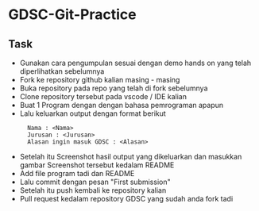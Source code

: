 # GDSC-Git-Practice
##  Task

<ul>
  <li> Gunakan cara pengumpulan sesuai dengan demo hands on yang telah diperlihatkan sebelumnya </li>
  <li> Fork ke repository github kalian masing - masing </li>
  <li> Buka repository pada repo yang telah di fork sebelumnya </li>
  <li> Clone repository tersebut pada vscode / IDE kalian</li>
  <li> Buat 1 Program dengan dengan bahasa pemrograman apapun</li>
  <li> Lalu keluarkan output dengan format berikut</li>

  ```shell
    Nama : <Nama> 
    Jurusan : <Jurusan>
    Alasan ingin masuk GDSC : <Alasan>
  ```

  <li> Setelah itu Screenshot hasil output yang dikeluarkan dan masukkan gambar Screenshot tersebut kedalam README</li>

  <li> Add file program tadi dan README </li>
  <li> Lalu commit dengan pesan "First submission"</li>
  <li> Setelah itu push kembali ke repository kalian</li>
  <li> Pull request kedalam repository GDSC yang sudah anda fork tadi </li>

</ul>

